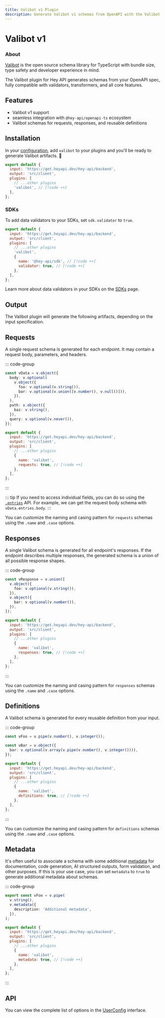 ```yaml
---
title: Valibot v1 Plugin
description: Generate Valibot v1 schemas from OpenAPI with the Valibot plugin for openapi-ts. Fully compatible with validators, transformers, and all core features.
---
```


<script setup lang="ts">
import Heading from '@components/Heading.vue';
import VersionLabel from '@components/VersionLabel.vue';
</script>

<Heading>
  <h1>Valibot<span class="sr-only"> v1</span></h1>
  <VersionLabel value="v1" />
</Heading>

### About

[Valibot](https://valibot.dev) is the open source schema library for TypeScript with bundle size, type safety and developer experience in mind.

The Valibot plugin for Hey API generates schemas from your OpenAPI spec, fully compatible with validators, transformers, and all core features.

## Features

- Valibot v1 support
- seamless integration with `@hey-api/openapi-ts` ecosystem
- Valibot schemas for requests, responses, and reusable definitions

## Installation

In your [configuration](/openapi-ts/get-started), add `valibot` to your plugins and you'll be ready to generate Valibot artifacts. :tada:

```js
export default {
  input: 'https://get.heyapi.dev/hey-api/backend',
  output: 'src/client',
  plugins: [
    // ...other plugins
    'valibot', // [!code ++]
  ],
};
```

### SDKs

To add data validators to your SDKs, set `sdk.validator` to `true`.

```js
export default {
  input: 'https://get.heyapi.dev/hey-api/backend',
  output: 'src/client',
  plugins: [
    // ...other plugins
    'valibot',
    {
      name: '@hey-api/sdk', // [!code ++]
      validator: true, // [!code ++]
    },
  ],
};
```

Learn more about data validators in your SDKs on the [SDKs](/openapi-ts/output/sdk#validators) page.

## Output

The Valibot plugin will generate the following artifacts, depending on the input specification.

## Requests

A single request schema is generated for each endpoint. It may contain a request body, parameters, and headers.

::: code-group

```ts [example]
const vData = v.object({
  body: v.optional(
    v.object({
      foo: v.optional(v.string()),
      bar: v.optional(v.union([v.number(), v.null()])),
    }),
  ),
  path: v.object({
    baz: v.string(),
  }),
  query: v.optional(v.never()),
});
```

```js [config]
export default {
  input: 'https://get.heyapi.dev/hey-api/backend',
  output: 'src/client',
  plugins: [
    // ...other plugins
    {
      name: 'valibot',
      requests: true, // [!code ++]
    },
  ],
};
```

:::

::: tip
If you need to access individual fields, you can do so using the [`.entries`](https://valibot.dev/api/object/) API. For example, we can get the request body schema with `vData.entries.body`.
:::

You can customize the naming and casing pattern for `requests` schemas using the `.name` and `.case` options.

## Responses

A single Valibot schema is generated for all endpoint's responses. If the endpoint describes multiple responses, the generated schema is a union of all possible response shapes.

::: code-group

```ts [example]
const vResponse = v.union([
  v.object({
    foo: v.optional(v.string()),
  }),
  v.object({
    bar: v.optional(v.number()),
  }),
]);
```

```js [config]
export default {
  input: 'https://get.heyapi.dev/hey-api/backend',
  output: 'src/client',
  plugins: [
    // ...other plugins
    {
      name: 'valibot',
      responses: true, // [!code ++]
    },
  ],
};
```

:::

You can customize the naming and casing pattern for `responses` schemas using the `.name` and `.case` options.

## Definitions

A Valibot schema is generated for every reusable definition from your input.

::: code-group

```ts [example]
const vFoo = v.pipe(v.number(), v.integer());

const vBar = v.object({
  bar: v.optional(v.array(v.pipe(v.number(), v.integer()))),
});
```

```js [config]
export default {
  input: 'https://get.heyapi.dev/hey-api/backend',
  output: 'src/client',
  plugins: [
    // ...other plugins
    {
      name: 'valibot',
      definitions: true, // [!code ++]
    },
  ],
};
```

:::

You can customize the naming and casing pattern for `definitions` schemas using the `.name` and `.case` options.

## Metadata

It's often useful to associate a schema with some additional [metadata](https://valibot.dev/api/metadata/) for documentation, code generation, AI structured outputs, form validation, and other purposes. If this is your use case, you can set `metadata` to `true` to generate additional metadata about schemas.

::: code-group

```ts [example]
export const vFoo = v.pipe(
  v.string(),
  v.metadata({
    description: 'Additional metadata',
  }),
);
```

```js [config]
export default {
  input: 'https://get.heyapi.dev/hey-api/backend',
  output: 'src/client',
  plugins: [
    // ...other plugins
    {
      name: 'valibot',
      metadata: true, // [!code ++]
    },
  ],
};
```

:::

## API

You can view the complete list of options in the [UserConfig](https://github.com/hey-api/openapi-ts/blob/main/packages/openapi-ts/src/plugins/valibot/types.d.ts) interface.

<!--@include: ../../partials/examples.md-->
<!--@include: ../../partials/sponsors.md-->
